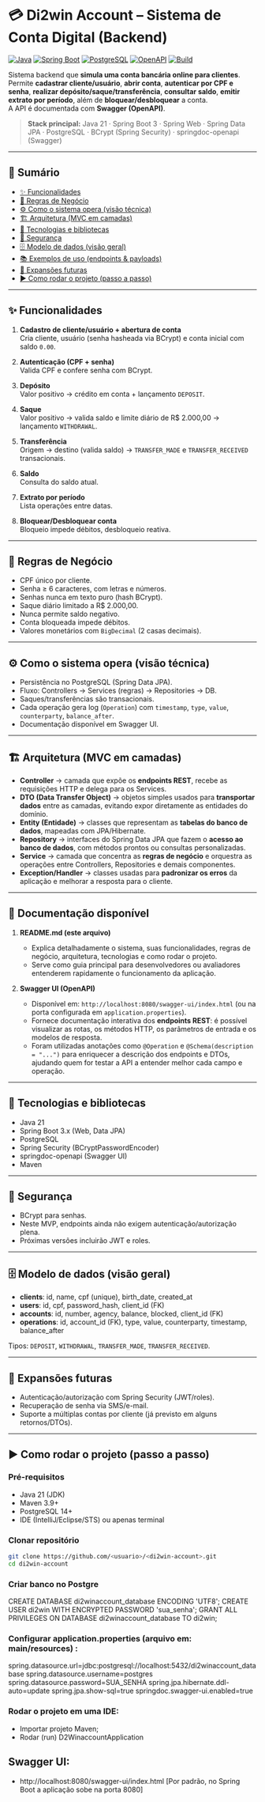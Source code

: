 # 💳 Di2win Account – Sistema de Conta Digital (Backend)

[![Java](https://img.shields.io/badge/Java-21-ED8B00?logo=java&logoColor=white)](#)
[![Spring Boot](https://img.shields.io/badge/Spring%20Boot-3.x-6DB33F?logo=springboot&logoColor=white)](#)
[![PostgreSQL](https://img.shields.io/badge/PostgreSQL-14%2B-336791?logo=postgresql&logoColor=white)](#)
[![OpenAPI](https://img.shields.io/badge/Swagger-OpenAPI%203-85EA2D?logo=swagger&logoColor=white)](#)
[![Build](https://img.shields.io/badge/Build-Maven-C71A36?logo=apachemaven&logoColor=white)](#)

Sistema backend que **simula uma conta bancária online para clientes**.  
Permite **cadastrar cliente/usuário**, **abrir conta**, **autenticar por CPF e senha**, **realizar depósito/saque/transferência**, **consultar saldo**, **emitir extrato por período**, além de **bloquear/desbloquear** a conta.  
A API é documentada com **Swagger (OpenAPI)**.

> **Stack principal:** Java 21 · Spring Boot 3 · Spring Web · Spring Data JPA · PostgreSQL · BCrypt (Spring Security) · springdoc-openapi (Swagger)

---

## 🧭 Sumário

- [✨ Funcionalidades](#-funcionalidades)
- [📐 Regras de Negócio](#-regras-de-negócio)
- [⚙️ Como o sistema opera (visão técnica)](#️-como-o-sistema-opera-visão-técnica)
- [🏗️ Arquitetura (MVC em camadas)](#️-arquitetura-mvc-em-camadas)
- [🧰 Tecnologias e bibliotecas](#-tecnologias-e-bibliotecas)
- [🔐 Segurança](#-segurança)
- [🗄️ Modelo de dados (visão geral)](#️-modelo-de-dados-visão-geral)
- [📚 Exemplos de uso (endpoints & payloads)](#-exemplos-de-uso-endpoints--payloads)
- [🔮 Expansões futuras](#-expansões-futuras)
- [▶️ Como rodar o projeto (passo a passo)](#️-como-rodar-o-projeto-passo-a-passo)


---

## ✨ Funcionalidades

1. **Cadastro de cliente/usuário + abertura de conta**  
   Cria cliente, usuário (senha hasheada via BCrypt) e conta inicial com saldo `0.00`.

2. **Autenticação (CPF + senha)**  
   Valida CPF e confere senha com BCrypt.

3. **Depósito**  
   Valor positivo → crédito em conta + lançamento `DEPOSIT`.

4. **Saque**  
   Valor positivo → valida saldo e limite diário de R$ 2.000,00 → lançamento `WITHDRAWAL`.

5. **Transferência**  
   Origem → destino (valida saldo) → `TRANSFER_MADE` e `TRANSFER_RECEIVED` transacionais.

6. **Saldo**  
   Consulta do saldo atual.

7. **Extrato por período**  
   Lista operações entre datas.

8. **Bloquear/Desbloquear conta**  
   Bloqueio impede débitos, desbloqueio reativa.

---

## 📐 Regras de Negócio

- CPF único por cliente.  
- Senha ≥ 6 caracteres, com letras e números.  
- Senhas nunca em texto puro (hash BCrypt).  
- Saque diário limitado a R$ 2.000,00.  
- Nunca permite saldo negativo.  
- Conta bloqueada impede débitos.  
- Valores monetários com `BigDecimal` (2 casas decimais).  

---

## ⚙️ Como o sistema opera (visão técnica)

- Persistência no PostgreSQL (Spring Data JPA).  
- Fluxo: Controllers → Services (regras) → Repositories → DB.  
- Saques/transferências são transacionais.  
- Cada operação gera log (`Operation`) com `timestamp`, `type`, `value`, `counterparty`, `balance_after`.  
- Documentação disponível em Swagger UI.  

---

## 🏗️ Arquitetura (MVC em camadas)

- **Controller** → camada que expõe os **endpoints REST**, recebe as requisições HTTP e delega para os Services.  
- **DTO (Data Transfer Object)** → objetos simples usados para **transportar dados** entre as camadas, evitando expor diretamente as entidades do domínio.  
- **Entity (Entidade)** → classes que representam as **tabelas do banco de dados**, mapeadas com JPA/Hibernate.  
- **Repository** → interfaces do Spring Data JPA que fazem o **acesso ao banco de dados**, com métodos prontos ou consultas personalizadas.  
- **Service** → camada que concentra as **regras de negócio** e orquestra as operações entre Controllers, Repositories e demais componentes.  
- **Exception/Handler** → classes usadas para **padronizar os erros** da aplicação e melhorar a resposta para o cliente.  


---

## 📖 Documentação disponível

1. **README.md (este arquivo)**  
   - Explica detalhadamente o sistema, suas funcionalidades, regras de negócio, arquitetura, tecnologias e como rodar o projeto.  
   - Serve como guia principal para desenvolvedores ou avaliadores entenderem rapidamente o funcionamento da aplicação.  

2. **Swagger UI (OpenAPI)**  
   - Disponível em: `http://localhost:8080/swagger-ui/index.html` (ou na porta configurada em `application.properties`).  
   - Fornece documentação interativa dos **endpoints REST**: é possível visualizar as rotas, os métodos HTTP, os parâmetros de entrada e os modelos de resposta.  
   - Foram utilizadas anotações como `@Operation` e `@Schema(description = "...")` para enriquecer a descrição dos endpoints e DTOs, ajudando quem for testar a API a entender melhor cada campo e operação.  



---

## 🧰 Tecnologias e bibliotecas

- Java 21  
- Spring Boot 3.x (Web, Data JPA)  
- PostgreSQL  
- Spring Security (BCryptPasswordEncoder)  
- springdoc-openapi (Swagger UI)  
- Maven  

---

## 🔐 Segurança

- BCrypt para senhas.  
- Neste MVP, endpoints ainda não exigem autenticação/autorização plena.  
- Próximas versões incluirão JWT e roles.  

---

## 🗄️ Modelo de dados (visão geral)

- **clients**: id, name, cpf (unique), birth_date, created_at  
- **users**: id, cpf, password_hash, client_id (FK)  
- **accounts**: id, number, agency, balance, blocked, client_id (FK)  
- **operations**: id, account_id (FK), type, value, counterparty, timestamp, balance_after  

Tipos: `DEPOSIT`, `WITHDRAWAL`, `TRANSFER_MADE`, `TRANSFER_RECEIVED`.  

---

## 🔮 Expansões futuras

- Autenticação/autorização com Spring Security (JWT/roles).  
- Recuperação de senha via SMS/e-mail.  
- Suporte a múltiplas contas por cliente (já previsto em alguns retornos/DTOs).  

---

## ▶️ Como rodar o projeto (passo a passo)

### Pré-requisitos
- Java 21 (JDK)  
- Maven 3.9+  
- PostgreSQL 14+  
- IDE (IntelliJ/Eclipse/STS) ou apenas terminal  

### Clonar repositório
```bash
git clone https://github.com/<usuario>/<di2win-account>.git
cd di2win-account
```

### Criar banco no Postgre 
CREATE DATABASE di2winaccount_database ENCODING 'UTF8';
CREATE USER di2win WITH ENCRYPTED PASSWORD 'sua_senha';
GRANT ALL PRIVILEGES ON DATABASE di2winaccount_database TO di2win;


### Configurar application.properties (arquivo em: main/resources) :

spring.datasource.url=jdbc:postgresql://localhost:5432/di2winaccount_database
spring.datasource.username=postgres
spring.datasource.password=SUA_SENHA
spring.jpa.hibernate.ddl-auto=update
spring.jpa.show-sql=true
springdoc.swagger-ui.enabled=true

### Rodar o projeto em uma IDE:
- Importar projeto Maven;
- Rodar (run) D2WinaccountApplication

## Swagger UI:
- http://localhost:8080/swagger-ui/index.html       [Por padrão, no Spring Boot a aplicação sobe na porta 8080] 


  











